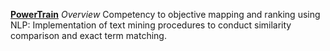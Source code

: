 <ins>**PowerTrain**</ins>
*Overview* Competency to objective mapping and ranking using NLP: Implementation of text mining procedures to conduct similarity comparison and exact term matching.
